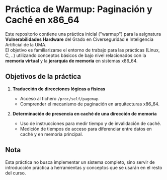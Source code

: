 # Práctica de Warmup: Paginación y Caché en x86_64

Este repositorio contiene una práctica inicial ("warmup") para la asignatura **Vulnerabilidades Hardware** del Grado en Civerseguridad e Inteligencia Artificial de la UMA.  
El objetivo es familiarizarse el entorno de trabajo para las prácticas (Linux, C, ..) utilizando conceptos básicos de bajo nivel relacionados con la **memoria virtual** y la **jerarquía de memoria** en sistemas x86_64.

## Objetivos de la práctica
1. **Traducción de direcciones lógicas a físicas**  
   - Acceso al fichero `/proc/self/pagemap`.  
   - Comprender el mecanismo de paginación en arquitecturas x86_64.  

2. **Determinación de presencia en caché de una dirección de memoria**  
   - Uso de instrucciones para medir tiempo y de invalidación de caché.  
   - Medición de tiempos de acceso para diferenciar entre datos en caché y en memoria principal.  

## Nota
Esta práctica no busca implementar un sistema completo, sino servir de introducción práctica a herramientas y conceptos que se usarán en el resto del curso.